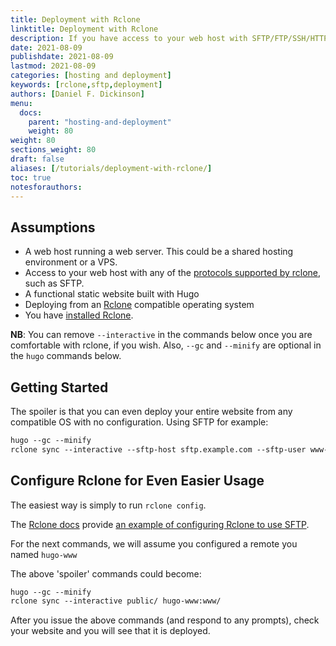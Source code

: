 ```yaml
---
title: Deployment with Rclone
linktitle: Deployment with Rclone
description: If you have access to your web host with SFTP/FTP/SSH/HTTP(DAV), you can use rclone to incrementally deploy your entire Hugo website.
date: 2021-08-09
publishdate: 2021-08-09
lastmod: 2021-08-09
categories: [hosting and deployment]
keywords: [rclone,sftp,deployment]
authors: [Daniel F. Dickinson]
menu:
  docs:
    parent: "hosting-and-deployment"
    weight: 80
weight: 80
sections_weight: 80
draft: false
aliases: [/tutorials/deployment-with-rclone/]
toc: true
notesforauthors:
---
```


## Assumptions

* A web host running a web server. This could be a shared hosting environment or a VPS.
* Access to your web host with any of the [protocols supported by rclone](https://rclone.org/#providers), such as SFTP.
* A functional static website built with Hugo
* Deploying from an [Rclone](https://rclone.org) compatible operating system
* You have [installed Rclone](https://rclone.org/install/).

**NB**: You can remove ``--interactive`` in the commands below once you are comfortable with rclone, if you wish. Also, ``--gc`` and ``--minify`` are optional in the ``hugo`` commands below.

## Getting Started

The spoiler is that you can even deploy your entire website from any compatible OS with no configuration. Using SFTP for example:

```txt
hugo --gc --minify
rclone sync --interactive --sftp-host sftp.example.com --sftp-user www-data --sftp-ask-password public/ :sftp:www/
```

## Configure Rclone for Even Easier Usage

The easiest way is simply to run ``rclone config``.

The [Rclone docs](https://rclone.org/docs/) provide [an example of configuring Rclone to use SFTP](https://rclone.org/sftp/).

For the next commands, we will assume you configured a remote you named ``hugo-www``

The above 'spoiler' commands could become:

```txt
hugo --gc --minify
rclone sync --interactive public/ hugo-www:www/
```

After you issue the above commands (and respond to any prompts), check your website and you will see that it is deployed.
